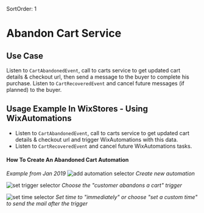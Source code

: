 SortOrder: 1
# Abandon Cart Service

## Use Case
Listen to `CartAbandonedEvent`, call to carts service to get updated cart details & checkout url, then send a message to the buyer to complete his purchase. 
Listen to `CartRecoveredEvent` and cancel future messages (if planned) to the buyer. 

## Usage Example In WixStores - Using WixAutomations

* Listen to `CartAbandonedEvent`, call to carts service to get updated cart details & checkout url and trigger WixAutomations with this data.
* Listen to `CartRecoveredEvent` and cancel future WixAutomations tasks.

#### How To Create An Abandoned Cart Automation
*Example from Jan 2019*
![add automation selector](https://s3.amazonaws.com/wixplorer-readme-images/stores-abandoned-carts/add_new_automation.png)
    *Create new automation*

![set trigger selector](https://s3.amazonaws.com/wixplorer-readme-images/stores-abandoned-carts/set_abandon_trigger.png)
    *Choose the "customer abandons a cart" trigger*

![set time selector](https://s3.amazonaws.com/wixplorer-readme-images/stores-abandoned-carts/set_time.png)
    *Set time to "immediately" or choose "set a custom time" to send the mail after the trigger*
  
